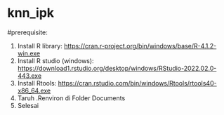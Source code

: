 # knn_ipk

#prerequisite:
1. Install R library: https://cran.r-project.org/bin/windows/base/R-4.1.2-win.exe
2. Install R studio (windows): https://download1.rstudio.org/desktop/windows/RStudio-2022.02.0-443.exe
3. Install Rtools: https://cran.rstudio.com/bin/windows/Rtools/rtools40-x86_64.exe
4. Taruh .Renviron di Folder Documents
5. Selesai
